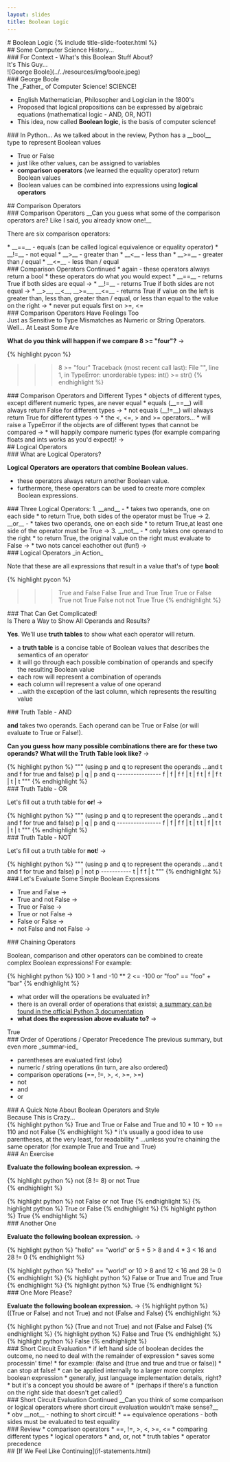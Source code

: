 ```yaml
---
layout: slides
title: Boolean Logic 
---
```


<section markdown="block" class="title-slide">
# Boolean Logic
{% include title-slide-footer.html %}
</section>

<section markdown="block">
## Some Computer Science History...
</section>

<section markdown="block">
### For Context - What's this Boolean Stuff About?
<aside>It's This Guy...</aside>

<div class="img-container" markdown="block">
![George Boole](../../resources/img/boole.jpeg)
</div>
</section>

<section markdown="block">
### George Boole

<aside markdown='block'>
The _Father_ of Computer Science!  SCIENCE!
</aside>

* English Mathematician, Philosopher and Logician in the 1800's
* Proposed that logical propositions can be expressed by algebraic equations (mathematical logic - AND, OR, NOT)
* This idea, now called __Boolean logic__, is the basis of computer science!
</section>

<section markdown="block">
### In Python...
As we talked about in the review, Python has a __bool__ type to represent Boolean values

* True or False
* just like other values, can be assigned to variables
* __comparison operators__ (we learned the equality operator) return Boolean values
* Boolean values can be combined into expressions using __logical operators__
</section>

<section markdown="block">
## Comparison Operators
</section>

<section markdown="block">
### Comparison Operators
__Can you guess what some of the comparison operators are?  Like I said, you already know one!__ 

There are six comparison operators:

<div class="incremental" markdown="block"> 
* __==__ - equals (can be called logical equivalence or equality operator)
* __!=__ - not equal
* __>__ - greater than
* __<__ - less than
* __>=__ - greater than / equal
* __<=__ - less than / equal
</div>
</section>

<section markdown="block">
### Comparison Operators Continued
* again - these operators always return a bool
* these operators do what you would expect 
	* __==__ - returns True if both sides are equal &rarr;
	* __!=__ - returns True if both sides are not equal &rarr;
	* __>__, __<__, __>=__, __<=__ - returns True if value on the left is greater than, less than, greater than / equal, or less than equal to the value on the right &rarr;
* never put equals first on >=, <=
</section>

<section markdown="block">
### Comparison Operators Have Feelings Too
<aside>Just as Sensitive to Type Mismatches as Numeric or String Operators.  Well... At Least Some Are</aside>

__What do you think will happen if we compare 8 >= "four"?__ &rarr;

<div class="incremental" markdown="block"> 

{% highlight pycon %}
>>> 8 >= "four"
Traceback (most recent call last):
  File "<stdin>", line 1, in <module>
TypeError: unorderable types: int() >= str()
{% endhighlight %}
</div>

</section>

<section markdown="block">
### Comparison Operators and Different Types
* objects of different types, except different numeric types, are never equal
	* equals (__==__) will always return False for different types &rarr;
	* not equals (__!=__) will always return True for different types &rarr;
* the <, <=, > and >= operators... 
	* will raise a TypeError if the objects are of different types that cannot be compared &rarr;
	* will happily compare numeric types (for example comparing floats and ints works as you'd expect)! &rarr;
</section>

<section markdown="block">
## Logical Operators
</section>

<section markdown="block">
### What are Logical Operators?

__Logical Operators are operators that combine Boolean values.__  

* these operators always return another Boolean value.  
* furthermore, these operators can be used to create more complex Boolean expressions. 
</section>

<section markdown="block">
###  Three Logical Operators:
1. __and__ - 
	* takes two operands, one on each side 
	* to return True, both sides of the operator must be True &rarr;
2. __or__ - 
	* takes two operands, one on each side
	* to return True,at least one side of the operator must be True &rarr;
3. __not__ - 
	* only takes one operand to the right
	* to return True, the original value on the right must evaluate to False &rarr;
	* two nots cancel eachother out (fun!) &rarr;
</section>

<section markdown="block">
###  Logical Operators _in Action_

Note that these are all expressions that result in a value that's of type __bool__:

{% highlight pycon %}
>>> True and False
False
>>> True and True
True
>>> True or False
True
>>> not True
False
>>> not not True
True
{% endhighlight %}
</section>

<section markdown="block">
### That Can Get Complicated!

<aside>Is There a Way to Show All Operands and Results?</aside>

__Yes__.  We'll use __truth tables__ to show what each operator will return.

* a __truth table__ is a concise table of Boolean values that describes the semantics of an operator
* it will go through each possible combination of operands and specify the resulting Boolean value
* each row will represent a combination of operands
* each column will represent a value of one operand
* ...with the exception of the last column, which represents the resulting value
</section>

<section markdown="block">
### Truth Table - AND

__and__ takes two operands.  Each operand can be True or False (or will evaluate to True or False!).  

__Can you guess how many possible combinations there are for these two operands?__  __What will the Truth Table look like?__ &rarr;

<div class="incremental" markdown="block"> 
{% highlight python %}
"""
(using p and q to represent the operands
...and t and f for true and false)
 p | q | p and q
----------------
 f | f | f
 f | t | f
 t | f | f
 t | t | t
"""
{% endhighlight %}
</div>
</section>

<section markdown="block">
### Truth Table - OR

Let's fill out a truth table for __or__! &rarr;

<div class="incremental" markdown="block"> 
{% highlight python %}
"""
(using p and q to represent the operands
...and t and f for true and false)
 p | q | p and q
----------------
 f | f | f
 f | t | t
 t | f | t
 t | t | t
"""
{% endhighlight %}
</div>
</section>

<section markdown="block">
### Truth Table - NOT

Let's fill out a truth table for __not__! &rarr;

<div class="incremental" markdown="block"> 
{% highlight python %}
"""
(using p and q to represent the operands
...and t and f for true and false)
 p | not p
-----------
 t | f 
 f | t 
"""
{% endhighlight %}
</div>
</section>

<section markdown="block">
### Let's Evaluate Some Simple Boolean Expressions

* True and False &rarr;
* True and not False &rarr;
* True or False &rarr;
* True or not False &rarr;
* False or False &rarr;
* not False and not False &rarr;

</section>

<section markdown="block">
### Chaining Operators

Boolean, comparison and other operators can be combined to create complex Boolean expressions!  For example:

{% highlight python %}
100 > 1 and -10 ** 2 <= -100 or "foo" == "foo" + "bar"
{% endhighlight %}

* what order will the operations be evaluated in?
* there is an overall order of operations that existsi; [a summary can be found in the official Python 3 documentation](http://docs.python.org/3/reference/expressions.html#operator-precedence)
* __what does the expression above evaluate to?__ &rarr;

<div class="incremental" markdown="block">
True
</div>
</section>


<section markdown="block">
### Order of Operations / Operator Precedence
The previous summary, but even more _summar-ied_

* parentheses are evaluated first (obv)
* numeric / string operations (in turn, are also ordered)
* comparison operations (==, !=, >, <, >=, >=)
* not
* and
* or
</section>

<section markdown="block">
### A Quick Note About Boolean Operators and Style
<aside>Because This is Crazy...</aside>
{% highlight python %}
True and True or False and True and 10 * 10 + 10 == 110 and not False
{% endhighlight %}
* it's usually a good idea to use parentheses, at the very least, for readability 
* ...unless you're chaining the same operator (for example True and True and True)
</section>

<section markdown="block">
### An Exercise

__Evaluate the following boolean expression.__ &rarr;

{% highlight python %}
not (8 != 8) or not True  
{% endhighlight %}
<div class="incremental" markdown="block">
{% highlight python %}
not False or not True  
{% endhighlight %}
{% highlight python %}
True or False
{% endhighlight %}
{% highlight python %}
True
{% endhighlight %}
</div>
</section>

<section markdown="block">
### Another One

__Evaluate the following boolean expression.__ &rarr;

{% highlight python %}
"hello" == "world" or 5 + 5 > 8 and 4 * 3 < 16 and 28 != 0
{% endhighlight %}
<div class="incremental" markdown="block">
{% highlight python %}
"hello" == "world" or 10 > 8 and 12 < 16 and 28 != 0
{% endhighlight %}
{% highlight python %}
False or True and True and True
{% endhighlight %}
{% highlight python %}
True
{% endhighlight %}
</div>
</section>

<section markdown="block">
### One More Please?

__Evaluate the following boolean expression.__ &rarr;
{% highlight python %}
((True or False) and not True) and not (False and False)
{% endhighlight %}
<div class="incremental" markdown="block">
{% highlight python %}
(True and not True) and not (False and False)
{% endhighlight %}
{% highlight python %}
False and True
{% endhighlight %}
{% highlight python %}
False
{% endhighlight %}
</div>
</section>

<section markdown="block">
### Short Circuit Evaluation
* if left hand side of boolean decides the outcome, no need to deal with the remainder of expression
	* saves some processin' time!
	* for example: (false and (true and true and true or false))
	* can stop at false!
* can be applied internally to a larger more complex boolean expression
* generally, just language implementation details, right?
	* but it's a concept you should be aware of 
	* (perhaps if there's a function on the right side that doesn't get called!)
</section>

<section markdown="block">
### Short Circuit Evaluation Continued
__Can you think of some comparison or logical operators where short circuit evaluation wouldn't make sense?__

<div class="incremental" markdown="block"> 
* obv __not__ - nothing to short circuit!
* == equivalence operations - both sides must be evaluated to test equality
</div>
</section>

<section markdown="block">
### Review
* comparison operators
	* ==, !=, >, <, >=, <=
	* comparing different types
* logical operators
	* and, or, not
	* truth tables
* operator precedence
</section>

<section markdown="block">
## [If We Feel Like Continuing](if-statements.html)
</section>

